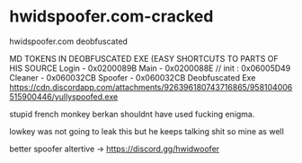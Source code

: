 # hwidspoofer.com-cracked
hwidspoofer.com deobfuscated

MD TOKENS IN DEOBFUSCATED EXE (EASY SHORTCUTS TO PARTS OF HIS SOURCE
Login - 0x0200089B
Main - 0x0200088E // init : 0x06005D49
Cleaner - 0x060032CB
Spoofer - 0x060032CB
Deobfuscated Exe
https://cdn.discordapp.com/attachments/926396180743716865/958104006515900446/yullyspoofed.exe

stupid french monkey berkan shouldnt have used fucking enigma.

lowkey was not going to leak this but he keeps talking shit so mine as well

better spoofer altertive -> https://discord.gg/hwidwoofer
